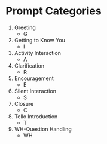 # Prompt Categories

1. Greeting
   - G
2. Getting to Know You
   - I
3. Activity Interaction
   - A
4. Clarification
   - R
5. Encouragement
   - E
6. Silent Interaction
   - S
7. Closure
   - C
8. Tello Introduction
   - T
9. WH-Question Handling
   - WH
